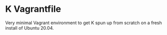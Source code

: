 # K Vagrantfile

Very minimal Vagrant environment to get K spun up from scratch on a fresh
install of Ubuntu 20.04.
